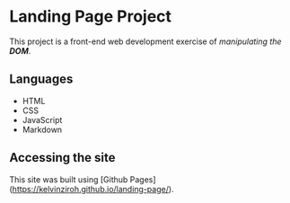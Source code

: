 # Landing Page Project

This project is a front-end web development exercise of _manipulating the **DOM**_.

## Languages 

- HTML
- CSS
- JavaScript
- Markdown

## Accessing the site

This site was built using [Github Pages] (https://kelvinziroh.github.io/landing-page/).




